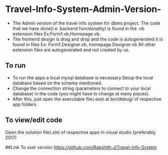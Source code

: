# Travel-Info-System-Admin-Version-
* The Admin version of the travel info system for dbms project. 
The code that we have done(i.e. backend functionality) is found in the .vb extension files 
Ex:Form1.vb,Homepage.vb. 
* The frontend design is drag and drop and the code is autogenerated it is found in files
Ex: 	Form1.Designer.vb, 	homepage.Designer.vb
All other extension files are autogenerated and not created by us.

## To run 
* To run the apps a local mysql database is necessary.Setup the local database based on the schema mentioned.
* Change the connection string (parameters to connect to your local database) in the code (you might have to change at many places).
* After this, just open the executable file(.exe) at bin/debug/ of respective app folders.

## To view/edit code
Open the solution file(.sln) of respective apps in visual studio (preferably 2017)

##Link To user version
https://github.com/Rakshith-J/Travel-Info-System
